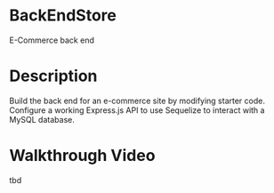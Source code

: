 # BackEndStore
 E-Commerce back end


# Description
Build the back end for an e-commerce site by modifying starter code. Configure a working Express.js API to use Sequelize to interact with a MySQL database. 

# Walkthrough Video
tbd